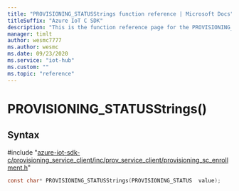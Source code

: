 ```yaml
---                             
title: "PROVISIONING_STATUSStrings function reference | Microsoft Docs" 
titleSuffix: "Azure IoT C SDK"            
description: "This is the function reference page for the PROVISIONING_STATUSStrings() function in the Azure IoT C SDK. This SDK is used with Azure IoT Hub and Azure IoT Hub Device Provisioning Service"            
manager: timlt                 
author: wesmc7777              
ms.author: wesmc               
ms.date: 09/23/2020                    
ms.service: "iot-hub"             
ms.custom: ""                
ms.topic: "reference"        
---                            
```


# PROVISIONING_STATUSStrings()

## Syntax

\#include "[azure-iot-sdk-c/provisioning_service_client/inc/prov_service_client/provisioning_sc_enrollment.h](../provisioning-sc-enrollment-h.md)"  
```C
const char* PROVISIONING_STATUSStrings(PROVISIONING_STATUS  value);
```

